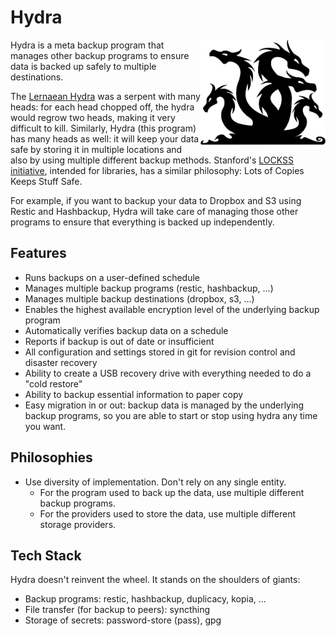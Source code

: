 # Hydra

<img src="assets/hydra.png" alt="A multi-headed hydra" align="right" style="width: 200px;" /></a>

Hydra is a meta backup program that manages other backup programs to ensure
data is backed up safely to multiple destinations.

The [Lernaean Hydra](https://en.wikipedia.org/wiki/Lernaean_Hydra) was a
serpent with many heads: for each head chopped off, the hydra would regrow two
heads, making it very difficult to kill. Similarly, Hydra (this program) has
many heads as well: it will keep your data safe by storing it in multiple
locations and also by using multiple different backup methods. Stanford's
[LOCKSS initiative](https://www.lockss.org/), intended for libraries, has a
similar philosophy: Lots of Copies Keeps Stuff Safe.

For example, if you want to backup your data to Dropbox and S3 using Restic and
Hashbackup, Hydra will take care of managing those other programs to ensure
that everything is backed up independently.

## Features

- Runs backups on a user-defined schedule
- Manages multiple backup programs (restic, hashbackup, ...)
- Manages multiple backup destinations (dropbox, s3, ...)
- Enables the highest available encryption level of the underlying backup
  program
- Automatically verifies backup data on a schedule
- Reports if backup is out of date or insufficient
- All configuration and settings stored in git for revision control and
  disaster recovery
- Ability to create a USB recovery drive with everything needed to do a "cold
  restore"
- Ability to backup essential information to paper copy
- Easy migration in or out: backup data is managed by the underlying backup
  programs, so you are able to start or stop using hydra any time you want.

## Philosophies

- Use diversity of implementation. Don't rely on any single entity.
  - For the program used to back up the data, use multiple different backup
    programs.
  - For the providers used to store the data, use multiple different storage
    providers.

## Tech Stack

Hydra doesn't reinvent the wheel. It stands on the shoulders of giants:

- Backup programs: restic, hashbackup, duplicacy, kopia, ...
- File transfer (for backup to peers): syncthing
- Storage of secrets: password-store (pass), gpg
